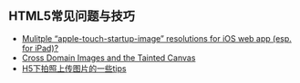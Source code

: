 ##  HTML5常见问题与技巧
* [Mulitple “apple-touch-startup-image” resolutions for iOS web app (esp. for iPad)?](http://stackoverflow.com/questions/4687698/mulitple-apple-touch-startup-image-resolutions-for-ios-web-app-esp-for-ipad)
* [Cross Domain Images and the Tainted Canvas](http://codepen.io/keithwyland/pen/umova)
* [H5下拍照上传图片的一些tips](http://www.cnblogs.com/emiletobias/p/4831434.html)
